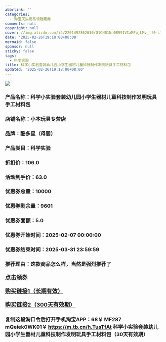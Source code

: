 ```yaml
---
abbrlink: ''
categories:
  - 淘宝天猫商品领隐藏券
comments: null
copyright: null
cover: //img.alicdn.com/i4/2201492862630/O1CN01Nn08991VIaMFpjLMv_!!0-item_pic.jpg
date: '2025-02-26T19:18:00+08:00'
mermaid: false
sponsor: null
sticky: false
tags:
  - 科学实验
title: 科学小实验套装幼儿园小学生器材儿童科技制作发明玩具手工材料包
updated: '2025-02-26T19:18:00+08:00'
--- 
```


![](//img.alicdn.com/i4/2201492862630/O1CN01Nn08991VIaMFpjLMv_!!0-item_pic.jpg)

### 产品名称：科学小实验套装幼儿园小学生器材儿童科技制作发明玩具手工材料包
### 店铺名称：小本玩具专营店
### 品牌：酷多星（母婴）
### 产品类目：科学实验
### 折扣价：106.0
### 活动到手价：63.0
### 优惠券总量：10000
### 优惠券剩余量：9601
### 优惠券面额：5.0
### 优惠券开始时间：2025-02-07 00:00:00	
### 优惠券结束时间：2025-03-31 23:59:59	
### 推荐理由：这款商品怎么样，当然是强烈推荐了

<p style="font-size: 18px; font-weight: bold;">
  <a href="https://uland.taobao.com/coupon/edetail?e=PiDd9PTxLUilhHvvyUNXZfh8CuWt5YH5OVuOuRD5gLJMmdsrkidbOWgpcJRl3wFwcV%2FlEyhmp8C0WPdlcgMFqtO8leDYQUsVv8b5Xx5RAFwnYiayQdmNhZHJqM5qKjRaimhPBH8h137sM79IAv%2BKNSTsFs8hRhSMI%2BtaUgbudUxA%2B536asYsLU%2F9Zk7cDx8UI8pw0IfAr8AmAvh3Gq9M1mvg5Jqf0vbcT3N%2Fb083ABHRvhijMLhcr2g8eGyYf0as%2BtwibKY2GWrJMCGameEmjcRinjShSQPSgGfu1pgIqqecmPRgI7ALTZhF%2FeWIz6%2BsCRbvG%2Bf6tr6IWqMsOMORj5Vkf3oIWjLZVW6yqqeGJ%2FI%3D&traceId=2166d8db17407296732636749d133b&union_lens=lensId%3AOPT%401740729687%40210434fe_1d10_1954b931f0b_a53f%4001%40eyJmbG9vcklkIjo3MzM1NH0ie" target="_blank">点击领券</a>
</p>
<p style="font-size: 18px; font-weight: bold;">
  <a href="https://s.click.taobao.com/t?e=m%3D2%26s%3D8feJ5ng6zBBw4vFB6t2Z2ueEDrYVVa64K7Vc7tFgwiHjf2vlNIV67kkfnVn6TwKdD%2FHdSRms18j3ID%2FV1RqsF4wnCJeELi4I%2FIEn%2BS1IjHAB0ghlTd7WlZVm%2FOAUUFw71qrpxiwMoCNxc1AtbZGVS9CsufzGhg1Lgsi4j%2FnpqYzNEPXytV9ALq8XLr9cF0l0AOJ7n9hIYuTkWTPHo%2BXyorFfFAv26tVoc6u%2FCtFNbA2H6p0oy3S2Xyx4DfU3437Opcg2jW%2FmeIAIrTLvnww3SELEkqTedE399KEV1g6mN9Bh0O3Rc5H%2FpvS05ei8QiSo3tkjw4w2pzOcF%2FzQLqo4Xw%3D%3D" target="_blank">购买链接1（长期有效）</a>
</p>
<p style="font-size: 18px; font-weight: bold;">
  <a href="https://s.click.taobao.com/02m5TNs" target="_blank">购买链接2（300天有效期）</a>
</p>

### 复制这段淘口令后打开手机淘宝APP：68￥ MF287 mQeiek0WK01￥ https://m.tb.cn/h.TusTfAt  科学小实验套装幼儿园小学生器材儿童科技制作发明玩具手工材料包（30天有效期）
